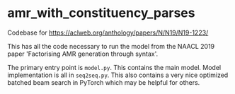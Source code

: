 # amr_with_constituency_parses
Codebase for https://aclweb.org/anthology/papers/N/N19/N19-1223/

This has all the code necessary to run the model from the NAACL 2019 paper 'Factorising AMR generation through syntax'.

The primary entry point is ``model.py``. This contains the main model. Model implementation is all in ``seq2seq.py``. This also contains a very nice optimized batched beam search in PyTorch which may be helpful for others. 
